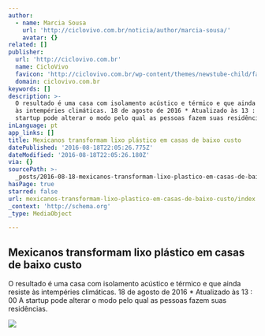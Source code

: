 ```yaml
---
author:
  - name: Marcia Sousa
    url: 'http://ciclovivo.com.br/noticia/author/marcia-sousa/'
    avatar: {}
related: []
publisher:
  url: 'http://ciclovivo.com.br'
  name: CicloVivo
  favicon: 'http://ciclovivo.com.br/wp-content/themes/newstube-child/favicon.ico'
  domain: ciclovivo.com.br
keywords: []
description: >-
  O resultado é uma casa com isolamento acústico e térmico e que ainda resiste
  às intempéries climáticas. 18 de agosto de 2016 * Atualizado às 13 : 00 A
  startup pode alterar o modo pelo qual as pessoas fazem suas residências.
inLanguage: pt
app_links: []
title: Mexicanos transformam lixo plástico em casas de baixo custo
datePublished: '2016-08-18T22:05:26.775Z'
dateModified: '2016-08-18T22:05:26.180Z'
via: {}
sourcePath: >-
  _posts/2016-08-18-mexicanos-transformam-lixo-plastico-em-casas-de-baixo-custo.md
hasPage: true
starred: false
url: mexicanos-transformam-lixo-plastico-em-casas-de-baixo-custo/index.html
_context: 'http://schema.org'
_type: MediaObject

---
```

<article style=""><h1>Mexicanos transformam lixo plástico em casas de baixo custo</h1><p>O resultado é uma casa com isolamento acústico e térmico e que ainda resiste às intempéries climáticas. 18 de agosto de 2016 * Atualizado às 13 : 00 A startup pode alterar o modo pelo qual as pessoas fazem suas residências.</p><img src="http://ciclovivo.com.br/wp-content/uploads/2016/02/casabotella.jpg" /></article>